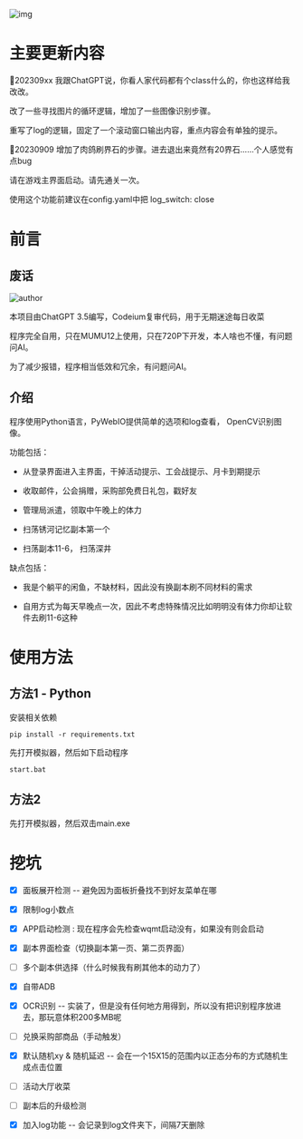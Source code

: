 
![img](https://github.com/walklty/wqmt_assistant/blob/dev/Target/Snipaste_2023-09-09_05-17-32.png?raw=true)


# 主要更新内容

📅202309xx 我跟ChatGPT说，你看人家代码都有个class什么的，你也这样给我改改。

改了一些寻找图片的循环逻辑，增加了一些图像识别步骤。

重写了log的逻辑，固定了一个滚动窗口输出内容，重点内容会有单独的提示。



📅20230909 增加了肉鸽刷界石的步骤。进去退出来竟然有20界石……个人感觉有点bug

请在游戏主界面启动。请先通关一次。

使用这个功能前建议在config.yaml中把 log_switch: close


# 前言

## 废话
![author](https://img.shields.io/badge/author-ChatGPT3.5-blue)

本项目由ChatGPT 3.5编写，Codeium复审代码，用于无期迷途每日收菜

程序完全自用，只在MUMU12上使用，只在720P下开发，本人啥也不懂，有问题问AI。

为了减少报错，程序相当低效和冗余，有问题问AI。

## 介绍

程序使用Python语言，PyWebIO提供简单的选项和log查看， OpenCV识别图像。

功能包括：

- 从登录界面进入主界面，干掉活动提示、工会战提示、月卡到期提示

- 收取邮件，公会捐赠，采购部免费日礼包，戳好友

- 管理局派遣，领取中午晚上的体力

- 扫荡锈河记忆副本第一个

- 扫荡副本11-6， 扫荡深井

缺点包括：

- 我是个躺平的闲鱼，不缺材料，因此没有换副本刷不同材料的需求

- 自用方式为每天早晚点一次，因此不考虑特殊情况比如明明没有体力你却让软件去刷11-6这种

# 使用方法

## 方法1 - Python

安装相关依赖

```
pip install -r requirements.txt
```

先打开模拟器，然后如下启动程序

```
start.bat
```

## 方法2

先打开模拟器，然后双击main.exe

# 挖坑

- [x] 面板展开检测 -- 避免因为面板折叠找不到好友菜单在哪

- [x] 限制log小数点

- [x] APP启动检测 : 现在程序会先检查wqmt启动没有，如果没有则会启动

- [x] 副本界面检查（切换副本第一页、第二页界面）

- [ ] 多个副本供选择（什么时候我有刷其他本的动力了）

- [x] 自带ADB

- [x] OCR识别 -- 实装了，但是没有任何地方用得到，所以没有把识别程序放进去，那玩意体积200多MB呢

- [ ] 兑换采购部商品（手动触发）

- [x] 默认随机xy & 随机延迟 -- 会在一个15X15的范围内以正态分布的方式随机生成点击位置

- [ ] 活动大厅收菜

- [ ] 副本后的升级检测

- [x] 加入log功能 -- 会记录到log文件夹下，间隔7天删除

